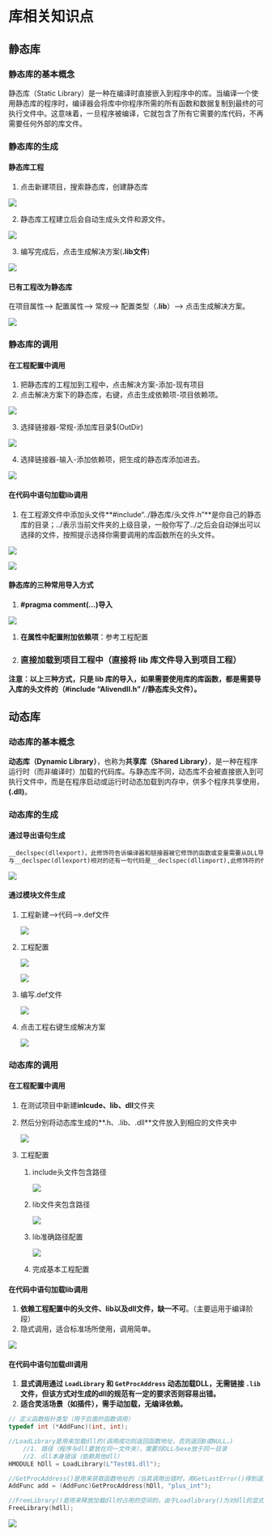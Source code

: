 # 库相关知识点

## 静态库

### 静态库的基本概念

静态库（Static Library）是一种在编译时直接嵌入到程序中的库。当编译一个使用静态库的程序时，编译器会将库中你程序所需的所有函数和数据复制到最终的可执行文件中。这意味着，一旦程序被编译，它就包含了所有它需要的库代码，不再需要任何外部的库文件。

### 静态库的生成

#### 静态库工程

1. 点击新建项目，搜索静态库，创建静态库

![](./%E5%BA%93.assets/%E9%9D%99%E6%80%81%E5%BA%93%E7%9A%84%E5%88%9B%E5%BB%BA.png)

2. 静态库工程建立后会自动生成头文件和源文件。

![](./%E5%BA%93.assets/%E8%87%AA%E5%8A%A8%E7%94%9F%E6%88%90%E5%A4%B4%E6%96%87%E4%BB%B6%E5%92%8C%E6%BA%90%E6%96%87%E4%BB%B6.png)

3. 编写完成后，点击生成解决方案(**.lib文件**)

![](./%E5%BA%93.assets/%E9%9D%99%E6%80%81%E5%BA%93%E7%9A%84%E7%94%9F%E6%88%90.png)

#### 已有工程改为静态库

在项目属性——> 配置属性——> 常规——> 配置类型（**.lib**）——> 点击生成解决方案。

![](./%E5%BA%93.assets/%E9%9D%99%E6%80%81%E5%BA%93%E9%85%8D%E7%BD%AE.png)

### 静态库的调用

#### 在工程配置中调用

1. 把静态库的工程加到工程中，点击解决方案-添加-现有项目
2. 点击解决方案下的静态库，右键，点击生成依赖项-项目依赖项。

![](./%E5%BA%93.assets/%E9%A1%B9%E7%9B%AE%E4%BE%9D%E8%B5%96.png)

3. 选择链接器-常规-添加库目录$(OutDir)

![](./%E5%BA%93.assets/%E8%AE%BE%E7%BD%AE%E9%99%84%E5%8A%A0%E7%9B%AE%E5%BD%95.png)

4. 选择链接器-输入-添加依赖项，把生成的静态库添加进去。

![](./%E5%BA%93.assets/%E9%99%84%E5%8A%A0%E4%BE%9D%E8%B5%96.png)

#### 在代码中语句加载lib调用

1. 在工程源文件中添加头文件**#include“../静态库/头文件.h”**是你自己的静态库的目录；../表示当前文件夹的上级目录，一般你写了../之后会自动弹出可以选择的文件，按照提示选择你需要调用的库函数所在的头文件。

![](./%E5%BA%93.assets/%E9%9D%99%E6%80%81%E5%BA%93%E5%A4%B4%E6%96%87%E4%BB%B6.png)

![](./%E5%BA%93.assets/%E9%9D%99%E6%80%81%E5%BA%93%E4%BB%A3%E7%A0%81%E7%9A%84%E5%AF%BC%E5%85%A5.png)

#### 静态库的三种常用导入方式

1. **#pragma comment(…)导入**

![](./%E5%BA%93.assets/%E5%AF%BC%E5%85%A5%E6%96%B9%E5%BC%8F%E4%B8%80.png)

1. **在属性中配置附加依赖项**：参考工程配置

2. ### 直接加载到项目工程中（直接将 **lib** 库文件导入到项目工程）

**注意：以上三种方式，只是 lib 库的导入，如果需要使用库的库函数，都是需要导入库的头文件的（#include “Alivendll.h” //静态库头文件）。**

## 动态库

### 动态库的基本概念

**动态库（Dynamic Library）**，也称为**共享库（Shared Library）**，是一种在程序运行时（而非编译时）加载的代码库。与静态库不同，动态库不会被直接嵌入到可执行文件中，而是在程序启动或运行时动态加载到内存中，供多个程序共享使用，**(.dll)**。

### 动态库的生成

#### 通过导出语句生成

~~~c++
__declspec(dllexport)，此修饰符告诉编译器和链接器被它修饰的函数或变量需要从DLL导出，以供其他应用程序使用；
与__declspec(dllexport)相对的还有一句代码是__declspec(dllimport),此修饰符的作用是告诉编译器和链接器被它修饰的函数或变量需要从DLL导入。
~~~

![](./%E5%BA%93.assets/%E4%BB%A3%E7%A0%81%E5%AF%BC%E5%87%BA.png)

#### 通过模块文件生成

1. 工程新建——>代码——>.def文件

   ![](./%E5%BA%93.assets/def%E6%96%87%E4%BB%B6.png)

2. 工程配置

   ![](./%E5%BA%93.assets/%E9%85%8D%E7%BD%AE.png)

   ![](./%E5%BA%93.assets/%E9%93%BE%E6%8E%A5.png)

3. 编写.def文件

   ![](./%E5%BA%93.assets/def%E6%96%87%E4%BB%B6%E7%BC%96%E5%86%99%E8%A7%84%E8%8C%83.png)

4. 点击工程右键生成解决方案

   ![](./%E5%BA%93.assets/%E5%8A%A8%E6%80%81%E5%BA%93%E7%9A%84%E7%94%9F%E6%88%90.png)

### 动态库的调用

#### 在工程配置中调用

1. 在测试项目中新建**inlcude、lib、dll**文件夹

2. 然后分别将动态库生成的**.h、.lib、.dll**文件放入到相应的文件夹中

   ![](./%E5%BA%93.assets/%E6%96%87%E4%BB%B6%E5%A4%B9.png)

3. 工程配置

   1. include头文件包含路径

      ![](./%E5%BA%93.assets/%E5%A4%B4%E6%96%87%E4%BB%B6%E5%8C%85%E5%90%AB%E8%B7%AF%E5%BE%84.png)

   2. lib文件夹包含路径

      ![](./%E5%BA%93.assets/lib%E6%96%87%E4%BB%B6%E5%8C%85%E5%90%AB%E8%B7%AF%E5%BE%84.png)

   3. lib准确路径配置

      ![](./%E5%BA%93.assets/lib%E5%87%86%E7%A1%AE%E8%B7%AF%E5%BE%84.png)

   4. 完成基本工程配置

#### 在代码中语句加载lib调用

1. **依赖工程配置中的头文件、lib以及dll文件，缺一不可**。（主要运用于编译阶段）
2. 隐式调用，适合标准场所使用，调用简单。

![](./%E5%BA%93.assets/%E9%9D%99%E6%80%81%E8%B0%83%E7%94%A8.png)

#### 在代码中语句加载dll调用

1. **显式调用通过 `LoadLibrary` 和 `GetProcAddress` 动态加载DLL，无需链接 `.lib` 文件，但该方式对生成的dll的规范有一定的要求否则容易出错。**
2. **适合灵活场景（如插件），需手动加载，无编译依赖。**

~~~c++
// 定义函数指针类型（用于后面的函数调用）
typedef int (*AddFunc)(int, int);  

//LoadLibrary是用来加载dll的(调用成功则返回函数地址，否则返回0或NULL。)
	//1. 路径（程序与dll要放在同一文件夹），需要将DLL与exe放于同一目录
	//2. dll本身错误（依赖其他dll）
HMODULE hDll = LoadLibrary(L"Test01.dll");

//GetProcAddress()是用来获取函数地址的（当其调用出错时，用GetLastError()得到返回值一般为127，表示函数地址获取失败。）
AddFunc add = (AddFunc)GetProcAddress(hDll, "plus_int");

//FreeLibrary()是用来释放加载dll时占用的空间的，由于Loadlibrary()为对dll的显式加载（又叫动态加载），这种方式不会在用完dll后自动清理dll所占用的空间，所以我们要手动清除dll所占用的空间。否则会导致内存泄漏。
FreeLibrary(hdll);
~~~

![](./%E5%BA%93.assets/%E6%98%BE%E7%A4%BA%E8%B0%83%E7%94%A8.png)